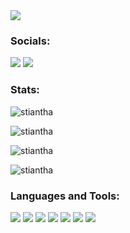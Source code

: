 <img src="https://img.shields.io/badge/Currently_learning-Astro-orange">
<h3 align="left">Socials:</h3>
<a href="https://discord.com/users/168427950230732801"><img src="https://img.shields.io/badge/discord-black?style=for-the-badge&logo=discord&logoColor=blue"/></a>
<a href="stiantha"><img src="https://img.shields.io/badge/discord-black?style=for-the-badge&logo=wolf&logoColor=blue"/></a>
<h3 align="left">Stats:</h3>
<p align="left"> <img src="https://komarev.com/ghpvc/?username=stiantha&label=Profile%20views&color=0e75b6&style=flat" alt="stiantha" /> </p>
<pa lign="center"><img align="center" src="https://github-readme-stats.vercel.app/api/top-langs?username=stiantha&show_icons=true&locale=en&layout=compact" alt="stiantha" /></p>
<p><img align="center" src="https://github-readme-stats.vercel.app/api?username=stiantha&show_icons=true&locale=en" alt="stiantha" /></p>
<p><img align="center" src="https://github-readme-streak-stats.herokuapp.com/?user=stiantha" alt="stiantha" /></p>
<h3 align="left">Languages and Tools:</h3>
<p>
<a href="https://www.figma.com/@stiantha"><img src="https://img.shields.io/badge/figma-purple?style=for-the-badge&logo=figma&logoColor=ffffff"/></a>
<img src="https://img.shields.io/badge/HTML-FF8C00?style=for-the-badge&logo=HTML5&logoColor=ffffff"/> 
<img src="https://img.shields.io/badge/css-1E90FF?style=for-the-badge&logo=css3&logoColor=ffffff"/> 
<img src="https://img.shields.io/badge/javascript-FFD700?style=for-the-badge&logo=javascript&logoColor=A0522D"/>
<img src="https://img.shields.io/badge/sass-DA70D6?style=for-the-badge&logo=sass&logoColor=ffffff"/> 
<img src="https://img.shields.io/badge/astro-454545?style=for-the-badge&logo=astro&logoColor=40E0D0"/>
<img src="https://img.shields.io/badge/python-black?style=for-the-badge&logo=python&logoColor=yellow"/> </p>




